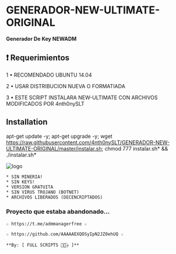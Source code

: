 ﻿# GENERADOR-NEW-ULTIMATE-ORIGINAL

**Generador De Key NEWADM**

## :heavy_exclamation_mark: Requerimientos

1 • RECOMENDADO UBUNTU 14.04

2 • USAR DISTRIBUCION NUEVA O FORMATIADA

3 • ESTE SCRIPT INSTALARA NEW-ULTIMATE CON ARCHIVOS MODIFICADOS POR 4nth0nySLT


## Installation

apt-get update -y; apt-get upgrade -y; wget https://raw.githubusercontent.com/4nth0nySLT/GENERADOR-NEW-ULTIMATE-ORIGINAL/master/instalar.sh; chmod 777 instalar.sh* && ./instalar.sh*

![logo](https://raw.githubusercontent.com/4nth0nySLT/GENERADOR-NEW-ULTIMATE-ORIGINAL/blob/master/español.png)


```
* SIN MINERIA! 
* SIN KEYS! 
* VERSION GRATUITA 
* SIN VIRUS TROJANO (BOTNET) 
* ARCHIVOS LIBERADOS (DECENCRIPTADOS)
```

### Proyecto que estaba abandonado...
```
☆ https://t.me/admmanagerfree ☆

☆ https://github.com/AAAAAEXQOSyIpN2JZ0ehUQ ☆

**By: [ FULL SCRIPTS ⃘⃤꙰✰ ]**
```
